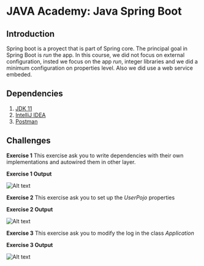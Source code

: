 # JAVA Academy: Java Spring Boot

## Introduction

Spring boot is a proyect that is part of Spring core. The principal goal in Spring Boot is *run* the app. In this course, we did not focus on external configuration, insted we focus on the app *run*, integer libraries and we did a minimum configuration on properties level. Also we did use a web service embeded.

## Dependencies

1. [JDK 11](https://www.oracle.com/java/technologies/javase-jdk11-downloads.html)
2. [IntelliJ IDEA](https://www.jetbrains.com/idea/download)
3. [Postman](https://www.postman.com/downloads/)

## Challenges

**Exercise 1**
This exercise ask you to write dependencies with their own implementations and autowired them in other layer.

**Exercise 1 Output**

![Alt text](http://i.imgur.com/C9J0alf.png?raw=true "autowired")

**Exercise 2**
This exercise ask you to set up the *UserPojo* properties

**Exercise 2 Output**

![Alt text](http://i.imgur.com/QpFGOHt.png?raw=true "pojo")


**Exercise 3**
This exercise ask you to modify the log in the class *Application*

**Exercise 3 Output**

![Alt text](http://i.imgur.com/RUFLuor.png?raw=true "pojo")

